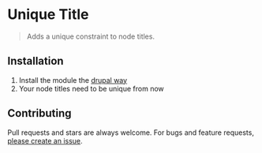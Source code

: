 # Unique Title

> Adds a unique constraint to node titles.

## Installation

1. Install the module the [drupal way](http://drupal.org/documentation/install/modules-themes/modules-8)
2. Your node titles need to be unique from now

## Contributing

Pull requests and stars are always welcome. For bugs and feature requests, [please create an issue](https://github.com/yannickoo/unique_title/issues/new).